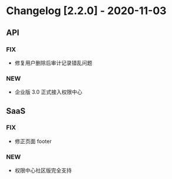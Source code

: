 <!-- generated by script, do not modify it manually -->
# Changelog [2.2.0] - 2020-11-03 

## API

### FIX

- 修复用户删除后审计记录错乱问题

### NEW

- 企业版 3.0 正式接入权限中心

## SaaS

### FIX

- 修正页面 footer

### NEW

- 权限中心社区版完全支持

